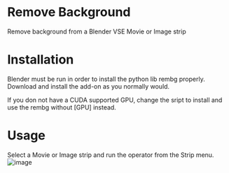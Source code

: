 # Remove Background
Remove background from a Blender VSE Movie or Image strip

# Installation
Blender must be run in order to install the python lib rembg properly.
Download and install the add-on as you normally would. 

If you don not have a CUDA supported GPU, change the sript to install and use the rembg without [GPU] instead.

# Usage
Select a Movie or Image strip and run the operator from the Strip menu. 
![image](https://user-images.githubusercontent.com/1322593/209881250-d9c70145-680d-4f78-a8ff-d701d3926e37.png)

